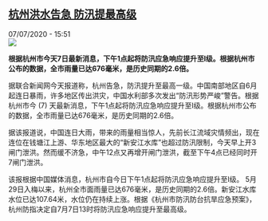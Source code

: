 <!--1594133805000-->
[杭州洪水告急 防汛提最高级](http://www.rfi.fr//cn/%E4%B8%AD%E5%9B%BD/20200707-%E6%9D%AD%E5%B7%9E%E6%B4%AA%E6%B0%B4%E5%91%8A%E6%80%A5-%E9%98%B2%E6%B1%9B%E6%8F%90%E6%9C%80%E9%AB%98%E7%BA%A7)
------

<div>07/07/2020 - 15:51</div><img src="https://s.rfi.fr/media/display/d8a09fa0-c058-11ea-a393-005056bff430/w:310/p:16x9/hw-2.jpg"><p><strong>根据杭州市今天7日最新消息，下午1点起将防汛应急响应提升至I级。根据杭州市公布的数据，全市雨量已达676毫米，是历史同期的2.6倍。</strong></p><div class="t-content__body u-clearfix"><div class="m-interstitial"></div><p>据联合新闻网今天报道称，杭州告急，防汛提升至最高一级。中国南部地区自6月起连日暴雨，许多地区传出洪灾，中国水利部多次发出“防汛形势严峻”警告。根据杭州市今 (7) 天最新消息，下午1点起将防汛应急响应提升至I级。根据杭州市公布的数据，全市雨量已达676毫米，是历史同期的2.6倍。</p><p>据该报道说，中国连日大雨，带来的雨量相当惊人，先前长江流域灾情频出，现在连位在钱塘江上游、华东地区最大的“新安江水库”也超过防汛限制，今天早上开3闸门泄洪。然而缓不济急，中午12点又再增开闸门泄洪，截至下午4点已经同时开7闸门泄洪。</p><p>该报根据中国媒体消息，杭州市自今日下午1点起将防汛应急响应提升至I级。 5月29日入梅以来，杭州全市面雨量已达676毫米，是历史同期的2.6倍。新安江水库水位已达107.64米，水位仍在持续上涨。根据《杭州市防汛防台抗旱应急预案》，杭州防指决定自7月7日13时将防汛应急响应提升至最高级。</p><div class="o-self-promo o-self-promo--nl o-self-promo--hidden" data-selfpromo-newsletter></div><div class="o-self-promo o-self-promo--app o-self-promo--hidden" data-selfpromo-app></div></div>
